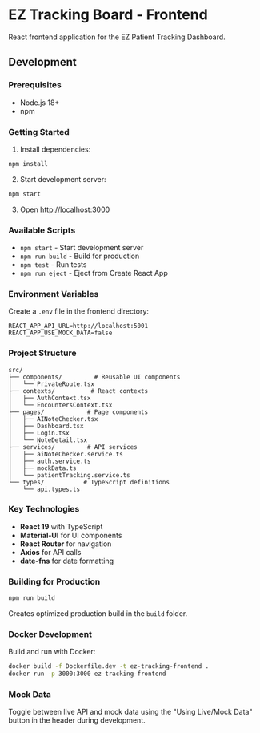 # EZ Tracking Board - Frontend

React frontend application for the EZ Patient Tracking Dashboard.

## Development

### Prerequisites
- Node.js 18+
- npm

### Getting Started

1. Install dependencies:
```bash
npm install
```

2. Start development server:
```bash
npm start
```

3. Open [http://localhost:3000](http://localhost:3000)

### Available Scripts

- `npm start` - Start development server
- `npm run build` - Build for production
- `npm test` - Run tests
- `npm run eject` - Eject from Create React App

### Environment Variables

Create a `.env` file in the frontend directory:

```env
REACT_APP_API_URL=http://localhost:5001
REACT_APP_USE_MOCK_DATA=false
```

### Project Structure

```
src/
├── components/         # Reusable UI components
│   └── PrivateRoute.tsx
├── contexts/          # React contexts
│   ├── AuthContext.tsx
│   └── EncountersContext.tsx
├── pages/            # Page components
│   ├── AINoteChecker.tsx
│   ├── Dashboard.tsx
│   ├── Login.tsx
│   └── NoteDetail.tsx
├── services/         # API services
│   ├── aiNoteChecker.service.ts
│   ├── auth.service.ts
│   ├── mockData.ts
│   └── patientTracking.service.ts
└── types/           # TypeScript definitions
    └── api.types.ts
```

### Key Technologies

- **React 19** with TypeScript
- **Material-UI** for UI components
- **React Router** for navigation
- **Axios** for API calls
- **date-fns** for date formatting

### Building for Production

```bash
npm run build
```

Creates optimized production build in the `build` folder.

### Docker Development

Build and run with Docker:

```bash
docker build -f Dockerfile.dev -t ez-tracking-frontend .
docker run -p 3000:3000 ez-tracking-frontend
```

### Mock Data

Toggle between live API and mock data using the "Using Live/Mock Data" button in the header during development.
